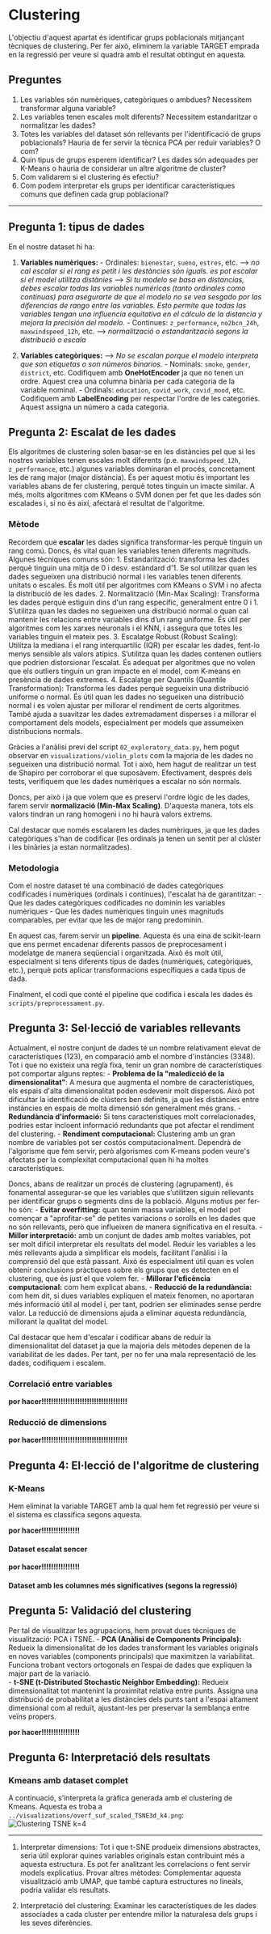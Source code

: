 # Clustering
L'objectiu d'aquest apartat és identificar grups poblacionals mitjançant tècniques de clustering. Per fer això, eliminem la variable TARGET emprada en la regressió per veure si quadra amb el resultat obtingut en aquesta. 

## Preguntes
1. Les variables són numèriques, categòriques o ambdues? Necessitem transformar alguna variable?
2. Les variables tenen escales molt diferents? Necessitem estandaritzar o normalitzar les dades?
3. Totes les variables del dataset són rellevants per l'identificació de grups poblacionals? Hauria de fer servir la tècnica PCA per reduir variables? O com?
4. Quin tipus de grups esperem identificar? Les dades són adequades per K-Means o hauria de considerar un altre algoritme de cluster?
5. Com validarem si el clustering és efectiu?
6. Com podem interpretar els grups per identificar característiques comuns que definen cada grup poblacional?

---

## Pregunta 1: tipus de dades
En el nostre dataset hi ha: 
1. **Variables numèriques:** 
        - Ordinales: `bienestar`, `sueno`, `estres`, etc. --> *no cal escalar si el rang es petit i les destàncies són iguals. es pot escalar si el model utilitza distànies* --> *Si tu modelo se basa en distancias, debes escalar todas las variables numéricas (tanto ordinales como continuas) para asegurarte de que el modelo no se vea sesgado por las diferencias de rango entre las variables. Esto permite que todas las variables tengan una influencia equitativa en el cálculo de la distancia y mejora la precisión del modelo.*
        - Continues: `z_performance`, `no2bcn_24h`, `maxwindspeed_12h`, etc. --> *normalització o estandarització segons la distribució o escala*

2. **Variables categòriques:** --> *No se escalan porque el modelo interpreta que son etiquetas o son números binarios.*
        - Nominals: `smoke`,  `gender`, `district`, etc. Codifiquem amb **OneHotEncoder** ja que no tenen un ordre. Aquest crea una columna binària per cada categoria de la variable nominal.
        - Ordinals: `education`, `covid_work`, `covid_mood`, etc. Codifiquem amb **LabelEncoding** per respectar l'ordre de les categories. Aquest assigna un número a cada categoria.

## Pregunta 2: Escalat de les dades
Els algoritmes de clustering solen basar-se en les distàncies pel que si les nostres variables tenen escales molt diferents (p.e. `maxwindspeed_12h`, `z_performance`, etc.) algunes variables dominaran el procés, concretament les de rang major (major distància). És per aquest motiu és important les variables abans de fer clustering, perquè totes tinguin un imacte similar. A més, molts algoritmes com KMeans o SVM donen per fet que les dades són escalades i, si no és així, afectarà el resultat de l'algoritme.

### Mètode
Recordem que **escalar** les dades significa transformar-les perquè tinguin un rang comú. Doncs, és vital quan les variables tenen diferents magnituds. Algunes tècniques comuns són:
    1. Estandarització: transforma les dades perquè tinguin una mitja de 0 i desv. estàndard d'1. Se sol utilitzar quan les dades segueixen una distribució normal i les variables tenen diferents unitats o escales. És molt útil per algoritmes com KMeans o SVM i no afecta la distribució de les dades. 
    2. Normalització (Min-Max Scaling): Transforma les dades perquè estiguin dins d'un rang específic, generalment entre 0 i 1. S’utilitza quan les dades no segueixen una distribució normal o quan cal mantenir les relacions entre variables dins d’un rang uniforme. És útil per algoritmes com les xarxes neuronals i el KNN, i assegura que totes les variables tinguin el mateix pes.
    3. Escalatge Robust (Robust Scaling): Utilitza la mediana i el rang interquartílic (IQR) per escalar les dades, fent-lo menys sensible als valors atípics. S’utilitza quan les dades contenen outliers que podrien distorsionar l’escalat. És adequat per algoritmes que no volen que els outliers tinguin un gran impacte en el model, com K-means en presència de dades extremes.
    4. Escalatge per Quantils (Quantile Transformation): Transforma les dades perquè segueixin una distribució uniforme o normal. És útil quan les dades no segueixen una distribució normal i es volen ajustar per millorar el rendiment de certs algoritmes. També ajuda a suavitzar les dades extremadament disperses i a millorar el comportament dels models, especialment per models que assumeixen distribucions normals.

Gràcies a l'anàlisi previ del script `02_exploratory_data.py`, hem pogut observar en `visualizations/violin_plots` com la majoria de les dades no segueixen una distribució normal. Tot i això, hem hagut de realitzar un test de Shapiro per corroborar el que suposàvem. Efectivament, després dels tests, verifiquem que les dades numèriques a escalar no són normals. 

Doncs, per això i ja que volem que es preservi l'ordre lògic de les dades, farem servir **normalizació (Min-Max Scaling)**. D'aquesta manera, tots els valors tindran un rang homogeni i no hi haurà valors extrems.

Cal destacar que només escalarem les dades numèriques, ja que les dades categòriques s'han de codificar (les ordinals ja tenen un sentit per al clúster i les binàries ja estan normalitzades).

### Metodologia
Com el nostre dataset té una combinació de dades categòriques codificades i numèriques (ordinals i contínues), l'escalat ha de garantitzar:
        - Que les dades categòriques codificades no dominin les variables numèriques
        - Que les dades numèriques tinguin unes magnituds comparables, per evitar que les de major rang predominin.

En aquest cas, farem servir un **pipeline**. Aquesta és una eina de scikit-learn que ens permet encadenar diferents passos de preprocesament i modelatge de manera seqüencial i organitzada. Això és molt útil, especialment si tens diferents tipus de dades (numèriques, categòriques, etc.), perquè pots aplicar transformacions específiques a cada tipus de dada. 

Finalment, el codi que conté el pipeline que codifica i escala les dades és `scripts/preprocessament.py`.

## Pregunta 3: Sel·lecció de variables rellevants
Actualment, el nostre conjunt de dades té un nombre relativament elevat de característiques (123), en comparació amb el nombre d'instàncies (3348). Tot i que no existeix una regla fixa, tenir un gran nombre de característiques pot comportar alguns reptes:
        - **Problema de la "maledicció de la dimensionalitat"**: A mesura que augmenta el nombre de característiques, els espais d'alta dimensionalitat poden esdevenir molt dispersos. Això pot dificultar la identificació de clústers ben definits, ja que les distàncies entre instàncies en espais de molta dimensió són generalment més grans.
        - **Redundància d'informació:** Si tens característiques molt correlacionades, podries estar incloent informació redundants que pot afectar el rendiment del clustering. 
        - **Rendiment computacional:** Clustering amb un gran nombre de variables pot ser costós computacionalment. Dependrà de l'algorisme que fem servir, però algorismes com K-means poden veure's afectats per la complexitat computacional quan hi ha moltes característiques.

Doncs, abans de realitzar un procés de clustering (agrupament), és fonamental assegurar-se que les variables que s’utilitzen siguin rellevants per identificar grups o segments dins de la població. Alguns motius per fer-ho són:
        - **Evitar overfitting:** quan tenim massa variables, el model pot començar a "aprofitar-se" de petites variacions o sorolls en les dades que no són rellevants, però que influeixen de manera significativa en el resulta.
        - **Millor interpretació:** amb un conjunt de dades amb moltes variables, pot ser molt difícil interpretar els resultats del model. Reduir les variables a les més rellevants ajuda a simplificar els models, facilitant l'anàlisi i la comprensió del que està passant. Això és especialment útil quan es volen obtenir conclusions pràctiques sobre els grups que es detecten en el clustering, que és just el que volem fer.
        - **Millorar l'eficència computacional:** com hem explicat abans.
        - **Reducció de la redundància:** com hem dit, si dues variables expliquen el mateix fenomen, no aportaran més informació útil al model i, per tant, podrien ser eliminades sense perdre valor. La reducció de dimensions ajuda a eliminar aquesta redundància, millorant la qualitat del model.

Cal destacar que hem d'escalar i codificar abans de reduir la dimensionalitat del dataset ja que la majoria dels mètodes depenen de la variabilitat de les dades. Per tant, per no fer una mala representació de les dades, codifiquem i escalem. 


### Correlació entre variables
**por hacer!!!!!!!!!!!!!!!!!!!!!!!!!!!!!!!!!!!!**

### Reducció de dimensions
**por hacer!!!!!!!!!!!!!!!!!!!!!!!!!!!!!!!!!!!!**

## Pregunta 4: El·lecció de l'algoritme de clustering
### K-Means
Hem eliminat la variable TARGET amb la qual hem fet regressió per veure si el sistema es classifica segons aquesta. 

**por hacer!!!!!!!!!!!!!!!!**

#### Dataset escalat sencer
**por hacer!!!!!!!!!!!!!!!!**

#### Dataset amb les columnes més significatives (segons la regressió)


## Pregunta 5: Validació del clustering
Per tal de visualitzar les agrupacions, hem provat dues tècniques de visualització: PCA i TSNE. 
        - **PCA (Anàlisi de Components Principals):** Redueix la dimensionalitat de les dades transformant les variables originals en noves variables (components principals) que maximitzen la variabilitat. Funciona trobant vectors ortogonals en l’espai de dades que expliquen la major part de la variació.  
        - **t-SNE (t-Distributed Stochastic Neighbor Embedding):** Redueix dimensionalitat tot mantenint la proximitat relativa entre punts. Assigna una distribució de probabilitat a les distàncies dels punts tant a l'espai altament dimensional com al reduït, ajustant-les per preservar la semblança entre veïns propers.  

**por hacer!!!!!!!!!!!!!!!!**


## Pregunta 6: Interpretació dels resultats
### Kmeans amb dataset complet
A continuació, s'interpreta la gràfica generada amb el clustering de Kmeans. Aquesta es troba a `../visualizations/overf_suf_scaled_TSNE3d_k4.png`: ![Clustering TSNE k=4](/visualizations/overf_suf_scaled_TSNE3d_k4.png)



---

1. Interpretar dimensions: Tot i que t-SNE produeix dimensions abstractes, seria útil explorar quines variables originals estan contribuint més a aquesta estructura. Es pot fer analitzant les correlacions o fent servir models explicatius.
Provar altres mètodes: Complementar aquesta visualització amb UMAP, que també captura estructures no lineals, podria validar els resultats.

2. Interpretació del clustering: Examinar les característiques de les dades associades a cada cluster per entendre millor la naturalesa dels grups i les seves diferències.